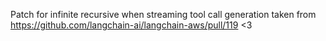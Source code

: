 Patch for infinite recursive when streaming tool call generation taken from https://github.com/langchain-ai/langchain-aws/pull/119 <3